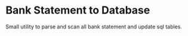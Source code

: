 # Bank Statement to Database

Small utility to parse and scan all bank statement and update sql tables.
